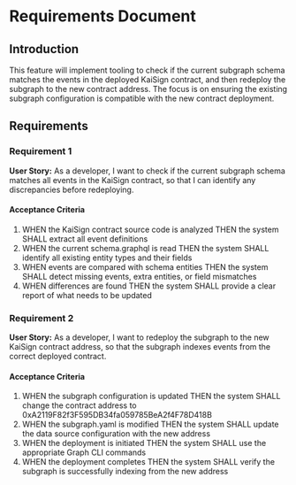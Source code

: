 # Requirements Document

## Introduction

This feature will implement tooling to check if the current subgraph schema matches the events in the deployed KaiSign contract, and then redeploy the subgraph to the new contract address. The focus is on ensuring the existing subgraph configuration is compatible with the new contract deployment.

## Requirements

### Requirement 1

**User Story:** As a developer, I want to check if the current subgraph schema matches all events in the KaiSign contract, so that I can identify any discrepancies before redeploying.

#### Acceptance Criteria

1. WHEN the KaiSign contract source code is analyzed THEN the system SHALL extract all event definitions
2. WHEN the current schema.graphql is read THEN the system SHALL identify all existing entity types and their fields
3. WHEN events are compared with schema entities THEN the system SHALL detect missing events, extra entities, or field mismatches
4. WHEN differences are found THEN the system SHALL provide a clear report of what needs to be updated

### Requirement 2

**User Story:** As a developer, I want to redeploy the subgraph to the new KaiSign contract address, so that the subgraph indexes events from the correct deployed contract.

#### Acceptance Criteria

1. WHEN the subgraph configuration is updated THEN the system SHALL change the contract address to 0xA2119F82f3F595DB34fa059785BeA2f4F78D418B
2. WHEN the subgraph.yaml is modified THEN the system SHALL update the data source configuration with the new address
3. WHEN the deployment is initiated THEN the system SHALL use the appropriate Graph CLI commands
4. WHEN the deployment completes THEN the system SHALL verify the subgraph is successfully indexing from the new address
